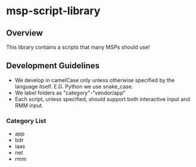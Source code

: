 # msp-script-library
## Overview
This library contains a scripts that many MSPs should use! 

## Development Guidelines
- We develop in camelCase only unless otherwise specified by the language itself. E.G. Python we use snake_case.
- We label folders as "category"-"vendor/app"
- Each script, unless specified, should support both interactive input and RMM input. 

### Category List
- app
- bdr
- iaas
- net
- rmm
